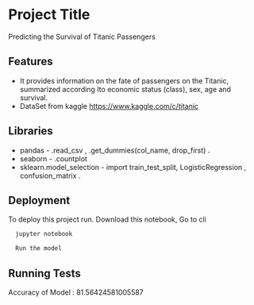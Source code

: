 
# Project Title
Predicting the Survival of Titanic Passengers

## Features

- It provides information on the fate of passengers on the Titanic, summarized according Ito economic status (class), sex, age and survival.
- DataSet from kaggle https://www.kaggle.com/c/titanic


  
## Libraries



- pandas - .read_csv , .get_dummies(col_name, drop_first) . 
- seaborn - .countplot  
- sklearn.model_selection - import train_test_split, LogisticRegression , confusion_matrix . 


  
## Deployment

To deploy this project run. Download this notebook, Go to cli
```bash
  jupyter notebook
```
```bash
  Run the model
```


  
## Running Tests

Accuracy of Model : 81.56424581005587


  